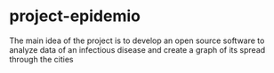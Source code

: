 # project-epidemio
The main idea of the project is to develop an open source software to analyze data of an infectious disease and create a graph of its spread through the cities
